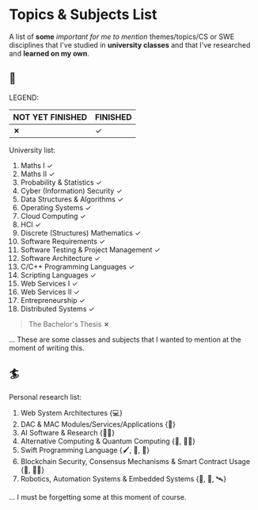 # Topics & Subjects List
A list of **some** *important for me to mention* themes/topics/CS or SWE disciplines that I've studied in **university classes** and that I've researched and **learned on my own**.

## 🍏

LEGEND:

NOT YET FINISHED | FINISHED |
--- | --- |
**&#x2717;** | &#x2713; |

University list:
1. Maths I &#x2713;
1. Maths II &#x2713;
1. Probability & Statistics &#x2713;
1. Cyber (Information) Security &#x2713;
1. Data Structures & Algorithms &#x2713;
1. Operating Systems &#x2713;
1. Cloud Computing &#x2713;
1. HCI &#x2713;
1. Discrete (Structures) Mathematics &#x2713;
1. Software Requirements &#x2713;
1. Software Testing & Project Management &#x2713;
1. Software Architecture &#x2713;
1. C/C++ Programming Languages &#x2713;
1. Scripting Languages &#x2713;
1. Web Services I &#x2713;
1. Web Services II &#x2713;
1. Entrepreneurship &#x2713;
1. Distributed Systems &#x2713;

> The Bachelor's Thesis **&#x2717;**

... These are some classes and subjects that I wanted to mention at the moment of writing this.

## 🏄

Personal research list:
1. Web System Architectures {💻}
1. DAC & MAC Modules/Services/Applications {🐉}
1. AI Software & Research {🧚‍♀️}
1. Alternative Computing & Quantum Computing {🦄, 🧚‍♀️}
1. Swift Programming Language {🖌, 👨‍, 🎨}
1. Blockchain Security, Consensus Mechanisms & Smart Contract Usage {🦄, 🧚‍♀️}
1. Robotics, Automation Systems & Embedded Systems {🤖, 🚙, 🛰}

... I must be forgetting some at this moment of course.

